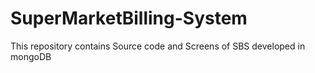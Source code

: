 # SuperMarketBilling-System
This repository contains Source code and Screens of SBS  developed in mongoDB

